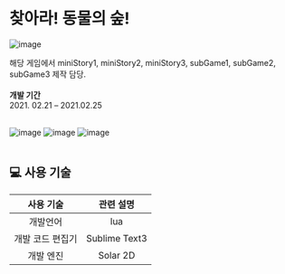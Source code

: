 # 찾아라! 동물의 숲!
![image](https://user-images.githubusercontent.com/102217402/210731262-107ab170-d51d-446b-83ad-5b53043135cf.png)

해당 게임에서 miniStory1, miniStory2, miniStory3, subGame1, subGame2, subGame3 제작 담당. <br>
<br>
<b>개발 기간</b> <br>
2021. 02.21 – 2021.02.25 <br><br>

![image](https://user-images.githubusercontent.com/102217402/210731446-e220921c-0c39-4347-b95a-a02543d746dc.png)
![image](https://user-images.githubusercontent.com/102217402/210731460-46948a43-ebad-44f0-8e92-f9c167e7e82d.png)
![image](https://user-images.githubusercontent.com/102217402/210731417-478de790-8ed9-478b-b342-581370ae3cc5.png)
<br><br>
## 💻 사용 기술<br>
| 사용 기술 | 관련 설명 |
|:---:|:---:|
|개발언어 |lua |
|개발 코드 편집기 | Sublime Text3 |
|개발 엔진 | Solar 2D |
